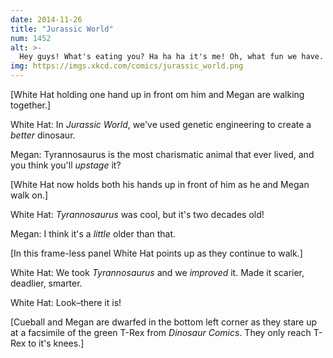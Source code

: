```yaml
---
date: 2014-11-26
title: "Jurassic World"
num: 1452
alt: >-
  Hey guys! What's eating you? Ha ha ha it's me! Oh, what fun we have.
img: https://imgs.xkcd.com/comics/jurassic_world.png
---
```

[White Hat holding one hand up in front om him and Megan are walking together.]

White Hat: In *Jurassic World*, we've used genetic engineering to create a *better* dinosaur.

Megan: Tyrannosaurus is the most charismatic animal that ever lived, and you think you'll *upstage* it?

[White Hat now holds both his hands up in front of him as he and Megan walk on.]

White Hat: *Tyrannosaurus* was cool, but it's two decades old!

Megan: I think it's a *little* older than that.

[In this frame-less panel White Hat points up as they continue to walk.]

White Hat: We took *Tyrannosaurus* and we *improved* it. Made it scarier, deadlier, smarter.

White Hat: Look–there it is!

[Cueball and Megan are dwarfed in the bottom left corner as they stare up at a facsimile of the green T-Rex from *Dinosaur Comics*. They only reach T-Rex to it's knees.]